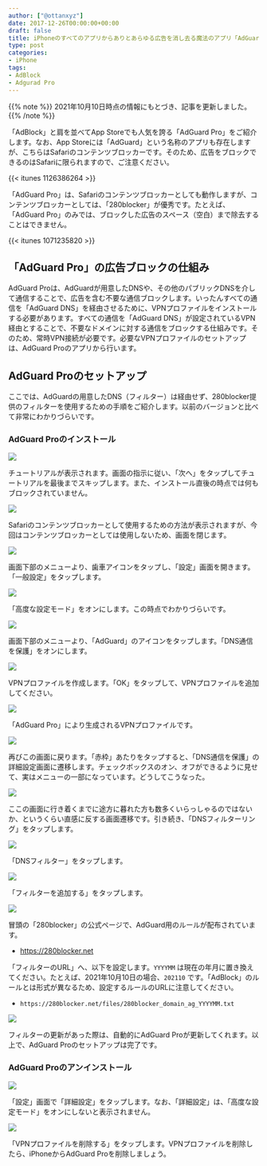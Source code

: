 ```yaml
---
author: ["@ottanxyz"]
date: 2017-12-26T00:00:00+00:00
draft: false
title: iPhoneのすべてのアプリからありとあらゆる広告を消し去る魔法のアプリ「AdGuard Pro」の使用方法
type: post
categories:
- iPhone
tags:
- AdBlock
- Adgurad Pro
---
```


{{% note %}}
2021年10月10日時点の情報にもとづき、記事を更新しました。
{{% /note %}}

「AdBlock」と肩を並べてApp Storeでも人気を誇る「AdGuard Pro」をご紹介します。なお、App Storeには「AdGuard」という名称のアプリも存在しますが、こちらはSafariのコンテンツブロッカーです。そのため、広告をブロックできるのはSafariに限られますので、ご注意ください。

{{< itunes 1126386264 >}}

「AdGuard Pro」は、Safariのコンテンツブロッカーとしても動作しますが、コンテンツブロッカーとしては、「280blocker」が優秀です。たとえば、「AdGuard Pro」のみでは、ブロックした広告のスペース（空白）まで除去することはできません。

{{< itunes 1071235820 >}}

## 「AdGuard Pro」の広告ブロックの仕組み

AdGuard Proは、AdGuardが用意したDNSや、その他のパブリックDNSを介して通信することで、広告を含む不要な通信ブロックします。いったんすべての通信を「AdGuard DNS」を経由させるために、VPNプロファイルをインストールする必要があります。すべての通信を「AdGuard DNS」が設定されているVPN経由とすることで、不要なドメインに対する通信をブロックする仕組みです。そのため、常時VPN接続が必要です。必要なVPNプロファイルのセットアップは、AdGuard Proのアプリから行います。

## AdGuard Proのセットアップ

ここでは、AdGuardの用意したDNS（フィルター）は経由せず、280blocker提供のフィルターを使用するための手順をご紹介します。以前のバージョンと比べて非常にわかりづらいです。

### AdGuard Proのインストール

![](a9f27fe15df4b642d87bf8a1b1af2d63f16530e8f91ca1d286a07c107c468d41.jpeg)

チュートリアルが表示されます。画面の指示に従い、「次へ」をタップしてチュートリアルを最後までスキップします。また、インストール直後の時点では何もブロックされていません。

![](7dcb6334f62f4708858d9845ed7bd259a24250eee697549944b5f997a20ad8f1.jpeg)

Safariのコンテンツブロッカーとして使用するための方法が表示されますが、今回はコンテンツブロッカーとしては使用しないため、画面を閉じます。

![](2a242a5f9a5df1bbaff434be173d9d2e8da6e980b3b1ddc8d21d497e4ce516bf.jpeg)

画面下部のメニューより、歯車アイコンをタップし、「設定」画面を開きます。「一般設定」をタップします。

![](bc1cb796c29c745c237b502d96daa940afa78d03c31390af443af6f273ab659f.jpeg)

「高度な設定モード」をオンにします。この時点でわかりづらいです。

![](fb364182717d3bdc1380fb5c910453127352414a7092f3c44cee98d904532f65.jpeg)

画面下部のメニューより、「AdGuard」のアイコンをタップします。「DNS通信を保護」をオンにします。

![](955bd9d2be949ba0eefd1c8f5fe3d65fa1154d6d7fb042278b8b28377c34a5ca.jpeg)

VPNプロファイルを作成します。「OK」をタップして、VPNプロファイルを追加してください。

![](650f225b527e8c03cf129250c3e68cfc9042f729f9b72bd3aa02fa63b8ac5a77.jpeg)

「AdGuard Pro」により生成されるVPNプロファイルです。

![](fb364182717d3bdc1380fb5c910453127352414a7092f3c44cee98d904532f65.jpeg)

再びこの画面に戻ります。「赤枠」あたりをタップすると、「DNS通信を保護」の詳細設定画面に遷移します。チェックボックスのオン、オフができるように見せて、実はメニューの一部になっています。どうしてこうなった。

![](821205f4c4c2f4819fb39ff044c2bd1a6686144e2929f65be93ad8cca3b8f92a.jpeg)

ここの画面に行き着くまでに途方に暮れた方も数多くいらっしゃるのではないか、というくらい直感に反する画面遷移です。引き続き、「DNSフィルターリング」をタップします。

![](b9942a7358d30929b7ef1f2e3b257cc14c6989b100af40cd9cf3bbdc0ba5ac97.jpeg)

「DNSフィルター」をタップします。

![](0f4bf74419a69ae31da37f10d6f9c6d34690ff09a211e11c8973bdb85e73655f.jpeg)

「フィルターを追加する」をタップします。

![](d1e13eec72a00813321708b2e41fa9e0a7ccbf0619fe427e68f80f46406623e4.jpeg)

冒頭の「280blocker」の公式ページで、AdGuard用のルールが配布されています。

- <https://280blocker.net>

「フィルターのURL」へ、以下を設定します。`YYYYMM` は現在の年月に置き換えてください。たとえば、2021年10月10日の場合、`202110` です。「AdBlock」のルールとは形式が異なるため、設定するルールのURLに注意してください。

- `https://280blocker.net/files/280blocker_domain_ag_YYYYMM.txt`

![](185eb8739f0bc7ce2a13dd521da4d6922f1ca1053d3149b86fd0d5c5dcf7b7f7.jpeg)

フィルターの更新があった際は、自動的にAdGuard Proが更新してくれます。以上で、AdGuard Proのセットアップは完了です。

### AdGuard Proのアンインストール

![](1467eb7e33d3fa8b849e8f3820167050d9e4bf9c525adedce8c4242290687e29.jpeg)

「設定」画面で「詳細設定」をタップします。なお、「詳細設定」は、「高度な設定モード」をオンにしないと表示されません。

![](e571d461569df6e078d757b76d5063bdce89216fa3d50784441f9cdb3cc3621a.jpeg)

「VPNプロファイルを削除する」をタップします。VPNプロファイルを削除したら、iPhoneからAdGuard Proを削除しましょう。
